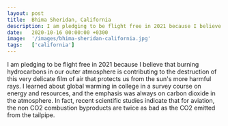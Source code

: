 ```yaml
---
layout: post
title:  Bhima Sheridan, California
description: I am pledging to be flight free in 2021 because I believe that burning hydrocarbons in our outer atmosphere is contributing to the destruction of this...
date:   2020-10-16 00:00:00 +0300
image:  '/images/bhima-sheridan-california.jpg'
tags:   ['california']
---
```

I am pledging to be flight free in 2021 because I believe that burning hydrocarbons in our outer atmosphere is contributing to the destruction of this very delicate film of air that protects us from the sun's more harmful rays. I learned about global warming in college in a survey course on energy and resources, and the emphasis was always on carbon dioxide in the atmosphere. In fact, recent scientific studies indicate that for aviation, the non CO2 combustion byproducts are twice as bad as the CO2 emitted from the tailpipe.

